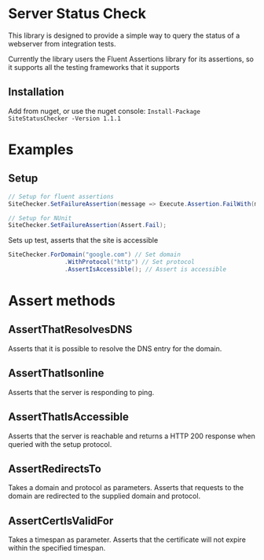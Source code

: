 # Server Status Check

This library is designed to provide a simple  way to query the status of a webserver from integration tests.

Currently the library users the Fluent Assertions library for its assertions, so it supports all the testing frameworks that it supports

## Installation

Add from nuget, or use the nuget console:
`Install-Package SiteStatusChecker -Version 1.1.1 `

# Examples

## Setup 


```csharp
// Setup for fluent assertions
SiteChecker.SetFailureAssertion(message => Execute.Assertion.FailWith(message));

// Setup for NUnit
SiteChecker.SetFailureAssertion(Assert.Fail);
```

Sets up test, asserts that the site is accessible
```csharp
SiteChecker.ForDomain("google.com") // Set domain
                .WithProtocol("http") // Set protocol
                .AssertIsAccessible(); // Assert is accessible
```

# Assert methods

## AssertThatResolvesDNS
Asserts that it is possible to resolve the DNS entry for the domain.

## AssertThatIsonline
Asserts that the server is responding to ping. 

## AssertThatIsAccessible
Asserts that the server is reachable and returns a HTTP 200 response when queried with the setup protocol.

## AssertRedirectsTo
Takes a domain and protocol as parameters. Asserts that requests to the domain are redirected to the supplied domain and protocol.

## AssertCertIsValidFor
Takes a timespan as parameter. Asserts that the certificate will not expire within the specified timespan.

